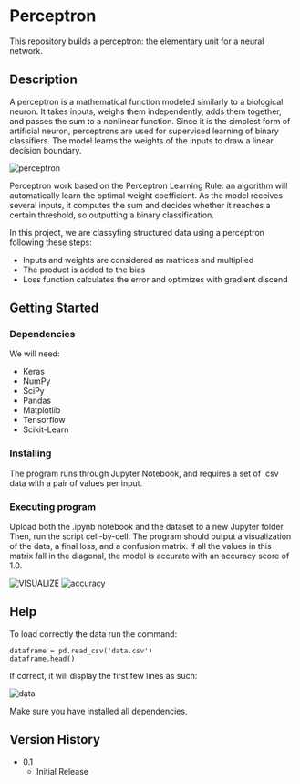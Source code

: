 # Perceptron

This repository builds a perceptron: the elementary unit for a neural network.

## Description

A perceptron is a mathematical function modeled similarly to a biological neuron. It takes inputs, weighs them independently, adds them together, and passes the sum to a nonlinear function. Since it is the simplest form of artificial neuron, perceptrons are used for supervised learning of binary classifiers. The model learns the weights of the inputs to draw a linear decision boundary.

![perceptron](https://user-images.githubusercontent.com/86791449/129929541-00556375-9974-4693-a28d-94c554cdf0b2.png)

Perceptron work based on the Perceptron Learning Rule: an algorithm will automatically learn the optimal weight coefficient. As the model receives several inputs, it computes the sum and decides whether it reaches a certain threshold, so outputting a binary classification.

In this project, we are classyfing structured data using a perceptron following these steps:
* Inputs and weights are considered as matrices and multiplied
* The product is added to the bias
* Loss function calculates the error and optimizes with gradient discend

## Getting Started

### Dependencies

We will need:
* Keras
* NumPy
* SciPy
* Pandas
* Matplotlib
* Tensorflow
* Scikit-Learn


### Installing

The program runs through Jupyter Notebook, and requires a set of .csv data with a pair of values per input.

### Executing program

Upload both the .ipynb notebook and the dataset to a new Jupyter folder. Then, run the script cell-by-cell.
The program should output a visualization of the data, a final loss, and a confusion matrix. If all the values in this matrix fall in the diagonal, the model is accurate with an accuracy score of 1.0.

![VISUALIZE](https://user-images.githubusercontent.com/86791449/129933535-619387de-841e-497c-b2ab-e215b319bf03.png)
![accuracy](https://user-images.githubusercontent.com/86791449/129933757-e0211b10-1b67-4576-a9a0-54d8c87b8c95.png)



## Help

To load correctly the data run the command:
```
dataframe = pd.read_csv('data.csv')
dataframe.head()
```
If correct, it will display the first few lines as such:

![data](https://user-images.githubusercontent.com/86791449/129934194-5d026895-a78e-45ae-8647-597c6b73242b.png)

Make sure you have installed all dependencies.


## Version History

* 0.1
    * Initial Release



